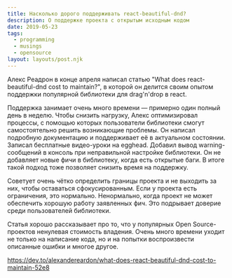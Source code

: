 ```yaml
---
title: Насколько дорого поддерживать react-beautiful-dnd?
description: О поддержке проекта с открытым исходным кодом
date: 2019-05-23
tags:
  - programming
  - musings
  - opensource
layout: layouts/post.njk
---
```

Алекс Реадрон в конце апреля написал статью "What does react-beautiful-dnd cost to maintain?", в которой он делится своим опытом поддержки популярной библиотеки для drag'n'drop в react.

Поддержка занимает очень много времени — примерно один полный день в неделю. Чтобы снизить нагрузку, Алекс оптимизировал процессы, с помощью которых пользователи библиотеки смогут самостоятельно решить возникающие проблемы. Он написал подробную документацию и поддерживает её в актуальном состоянии. Записал бесплатные видео-уроки на egghead. Добавил вывод warning-сообщений в консоль при неправильной настройке библиотеки. Он не добавляет новые фичи в библиотеку, когда есть открытые баги. В итоге такой подход тоже позволяет снизить время на поддержку.

Советует очень чётко определить границы проекта и не выходить за них, чтобы оставаться сфокусированным. Если у проекта есть ограничения, это нормально. Ненормально, когда проект не может обеспечить хорошую работу заявленных фич. Это подрывает доверие среди пользователей библиотеки.

Статья хорошо рассказывает про то, что у популярных Open Source-проектов ненулевая стоимость владения. Очень много времени уходит не только на написание кода, но и на попытки воспроизвести описанные ошибки и многое другое.

https://dev.to/alexandereardon/what-does-react-beautiful-dnd-cost-to-maintain-52e8
